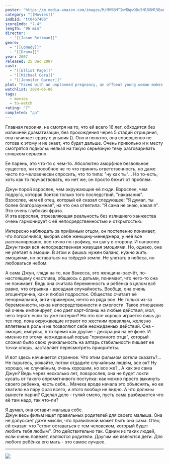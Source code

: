 ```yaml
---
poster: "https://m.media-amazon.com/images/M/MV5BMTIwMDgwODc5Nl5BMl5BanBnXkFtZTYwMjQzMDM4._V1_SX300.jpg"
category: "[[Movies]]"
imdbId: "tt0467406"
scoreImdb: "7.4"
length: "96 min"
director: 
  - "[[Jason Reitman]]"
genre: 
  - "[[Comedy]]"
  - "[[Drama]]"
year: 2007
released: 25 Dec 2007
cast: 
  - "[[Elliot Page]]"
  - "[[Michael Cera]]"
  - "[[Jennifer Garner]]"
plot: "Faced with an unplanned pregnancy, an offbeat young woman makes a selfless decision regarding the unborn child."
watchlist: 2024-06-06
tags: 
  - movies
  - to-watch
rating: "7"
completed: "да"
---
```

Главная героиня, не смотря на то, что ей всего 16 лет, обходится без излишней драматизации, без прохождения через 5 стадий отрицания, она начинает сразу с уныния )). Оно и понятно, она совершенно не готова к этому и не знает, что будет дальше. Очень прикольно и к месту смотрятся подколы: нельзя на такую серьёзную тему разговаривать слишком серьезно.  

Ее парень, это что-то с чем-то. Абсолютно аморфное безвольное существо, ни способное не то что принять ответственность, но даже чисто по-человечески спросить, что то типа: "ну как ты"... Но то-есть, хоть как то поучаствовать, но нет же, он просто бежит от проблем.

Джун порой взрослее, чем окружающие её люди. Взрослее, чем подруга, которая боится только того последствий, "наказания". Взрослее, чем её отец, который ей сказал следующее: "Я думал, ты более благоразумная", на что она ответила: "Я сама не знаю, какая я". Это очень глубокая фраза.  
И эта взрослая, отрезвляющая реальность без излишнего ханжества очень гармонирует с её непосредственностью и открытостью.

Интересно наблюдать за приёмным отцом, он постепенно понимает, что погорячился, выбрав себе женщину-менеджера, у неё все распланировано, все точно по графику, ни шагу в сторону. И напротив Джун такая вся непосредственная живущая эмоциями. Но, однако, она не улетает в эмоции. В этом и фишка: нужен баланс, нужно жить эмоциями, но оставаться на твёрдой земле. Не улетать в небеса, но любоваться небом.

А сама Джун, глядя на то, как Ванесса, это женщина-расчёт, по-настоящему счастлива, общаюсь с детьми, понимает, что чего-то она не понимает. Ведь она считала беременность и ребёнка в целом всё равно, что отрыжка - досадная случайность. Вообще, она очень эгоцентрична, как и любой подросток. Общество считает её ненормальной, анти-примером, нечто из ряда вон. Не только из-за беременности, из-за непосредственности и смелости. Такое отношение ей очень импонирует, оно дает карт-бланш на любые действия, мол, чего терять если ты уже потерян? Но это все хорошо играется лишь до тех пор, пока окружающие играют по жестким правилам, железно вплетены в роль и не позволяют себе неожиданных действий. Она - эмоция, импульс, в то время как другие - декорация на её фоне. И именно по этому неожиданный порыв "приемного отца", который сложил было свою уникальность на алтарь стабильности лишает ее точки опоры, заставляет пересмотреть приоритеты.

И вот здесь начинается странное. Что этим фильмом хотели сказать?...
Не парьтесь, рожайте, потом отдадите случайным людям, все ок? Ну хорошо, не случайным, очень хорошим, но все же?.. А как же сама Джун? Ведь через несколько лет, повзрослев, она не будет локти кусать от такого опрометчивого поступка: как можно просто выкинуть своего ребенка, часть себя... Мачеха вроде начала это объяснять, но ее хватило на пару фраз всего, и этого вообще не видно. А что должны вынести парни? Сделал дело - гуляй смело, пусть сама разбирается что её там надо, так что-ли? 

Я думал, она оставит малыша себе.  
Джун весь фильм ищет правильных родителей для своего малыша. Она не допускает даже мысли, что правильной может быть она сама. 
Отец ей сказал: что "стоит оставаться с тем человеком, который будет любить тебя любым". Это действительно так. Одним из таких людей, если очень повезёт, являются родители. Другим же являются дети. Для любого ребёнка его мать - это самое лучшее. 

---
![](https://m.media-amazon.com/images/M/MV5BMTIwMDgwODc5Nl5BMl5BanBnXkFtZTYwMjQzMDM4._V1_SX300.jpg)